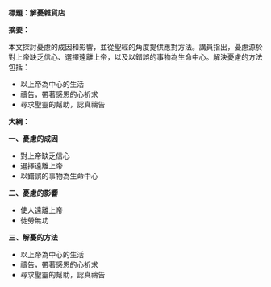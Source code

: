 **標題：解憂雜貨店**

**摘要：**

本文探討憂慮的成因和影響，並從聖經的角度提供應對方法。講員指出，憂慮源於對上帝缺乏信心、選擇遠離上帝，以及以錯誤的事物為生命中心。解決憂慮的方法包括：

* 以上帝為中心的生活
* 禱告，帶著感恩的心祈求
* 尋求聖靈的幫助，認真禱告

**大綱：**

**一、憂慮的成因**

* 對上帝缺乏信心
* 選擇遠離上帝
* 以錯誤的事物為生命中心

**二、憂慮的影響**

* 使人遠離上帝
* 徒勞無功

**三、解憂的方法**

* 以上帝為中心的生活
* 禱告，帶著感恩的心祈求
* 尋求聖靈的幫助，認真禱告